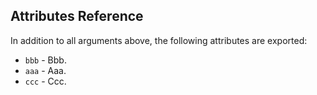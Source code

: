 ## Attributes Reference

In addition to all arguments above, the following attributes are exported:

* `bbb` - Bbb.
* `aaa` - Aaa.
* `ccc` - Ccc.
